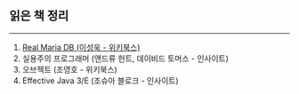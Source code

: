 ## 읽은 책 정리
- - -

1. [Real Maria DB (이성욱 - 위키북스)](https://github.com/Jrock30/read-book/tree/master/RealMariaDB/실행계획)
2. 실용주의 프로그래머 (앤드류 헌트, 데이비드 토머스 - 인사이트)
3. 오브젝트 (조영호 - 위키북스)
4. Effective Java 3/E (조슈아 블로크 - 인사이트)